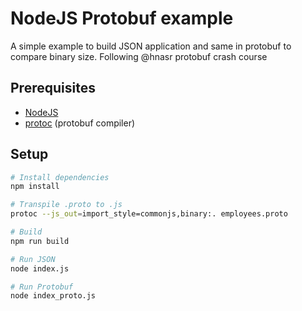 # NodeJS Protobuf example

A simple example to build JSON application and same in protobuf to compare binary size. Following @hnasr protobuf crash course

## Prerequisites

- [NodeJS](https://nodejs.org)
- [protoc](https://github.com/protocolbuffers/protobuf/releases) (protobuf compiler)

## Setup

```bash
# Install dependencies
npm install

# Transpile .proto to .js
protoc --js_out=import_style=commonjs,binary:. employees.proto

# Build
npm run build

# Run JSON
node index.js

# Run Protobuf
node index_proto.js
```
